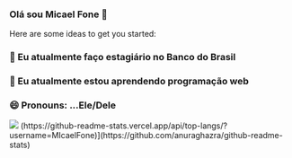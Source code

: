 ### Olá sou Micael Fone 👋

 
Here are some ideas to get you started:

### 🔭 Eu atualmente faço estagiário no Banco do Brasil
###  🌱 Eu atualmente estou aprendendo programação web
###  😄 Pronouns: ...Ele/Dele
<picture>
  <source
    srcset="https://github-readme-stats.vercel.app/api?username=MIcaelFone&show_icons=true&theme=dark"
    media="(prefers-color-scheme: dark)"
  />
  <source
    srcset="https://github-readme-stats.vercel.app/api?username=MIcaelFone&show_icons=true"
    media="(prefers-color-scheme: light), (prefers-color-scheme: no-preference)"
  />
  <img src="https://github-readme-stats.vercel.app/api?username=MIcaelFone&show_icons=true" />
</picture>
 (https://github-readme-stats.vercel.app/api/top-langs/?username=MIcaelFone)](https://github.com/anuraghazra/github-readme-stats)

